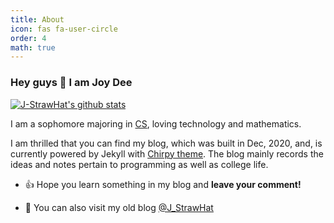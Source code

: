 ```yaml
---
title: About
icon: fas fa-user-circle
order: 4
math: true
---
```


### Hey guys 👋 I am Joy Dee

[![J-StrawHat's github stats](https://github-readme-stats.vercel.app/api?username=J-StrawHat&show_icons=true)](https://github.com/anuraghazra/github-readme-stats)

I am a sophomore majoring in [CS](https://baike.baidu.com/item/%E8%AE%A1%E7%AE%97%E6%9C%BA%E7%A7%91%E5%AD%A6%E4%B8%8E%E6%8A%80%E6%9C%AF/663582?fr=aladdin), loving technology and mathematics. 

I am thrilled that you can find my blog, which was built in Dec, 2020, and, is currently powered by Jekyll with [Chirpy theme](https://github.com/cotes2020/jekyll-theme-chirpy). The blog mainly records the ideas and notes pertain to programming as well as college life.


+ 👍 Hope you learn something in my blog and **leave your comment!**  

+ 👯 You can also visit my old blog [@J_StrawHat](https://www.cnblogs.com/J-StrawHat)

